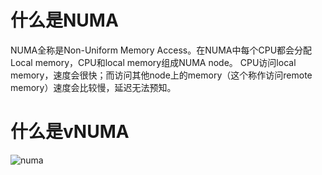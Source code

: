 # 什么是NUMA
NUMA全称是Non-Uniform Memory Access。在NUMA中每个CPU都会分配Local memory，CPU和local memory组成NUMA node。
CPU访问local memory，速度会很快；而访问其他node上的memory（这个称作访问remote memory）速度会比较慢，延迟无法预知。


# 什么是vNUMA

![numa](https://657cea1304d5d92ee105-33ee89321dddef28209b83f19f06774f.ssl.cf1.rackcdn.com/NUMA1-54bd8529f54ce4c5774b601f90de303a9e2629f1c10ccd593add3a17fe0fd83e.png)
